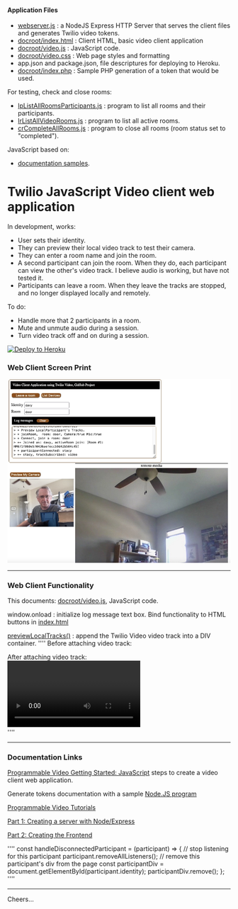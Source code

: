 #### Application Files

+ [webserver.js](webserver.js) : a NodeJS Express HTTP Server that serves the client files 
and generates Twilio video tokens.
+ [docroot/index.html](docroot/index.html) : Client HTML, basic video client application
+ [docroot/video.js](docroot/video.js) : JavaScript code.
+ [docroot/video.css](docroot/video.css) : Web page styles and formatting
+ app.json and package.json, file descriptures for deploying to Heroku.
+ [docroot/index.php](docroot/index.php) : Sample PHP generation of a token that would be used.

For testing, check and close rooms:
+ [lpListAllRoomsParticipants.js](lpListAllRoomsParticipants.js) : program to list all rooms and their participants.
+ [lrListAllVideoRooms.js](crCompleteAllRooms.js) : program to list all active rooms.
+ [crCompleteAllRooms.js](crCompleteAllRooms.js) : program to close all rooms (room status set to "completed").

JavaScript based on:
+ [documentation samples](https://www.twilio.com/docs/video/javascript-getting-started).

# Twilio JavaScript Video client web application 

In development, works:
+ User sets their identity.
+ They can preview their local video track to test their camera.
+ They can enter a room name and join the room.
+ A second participant can join the room. When they do, each participant can view the other's video track.
I believe audio is working, but have not tested it.
+ Participants can leave a room. When they leave the tracks are stopped, and no longer displayed locally and remotely.

To do:
+ Handle more that 2 participants in a room.
+ Mute and unmute audio during a session.
+ Turn video track off and on during a session.

[![Deploy to Heroku](https://www.herokucdn.com/deploy/button.svg)](https://heroku.com/deploy?template=https://github.com/tigerfarm/tfpvideo)

### Web Client Screen Print

<img src="tfpvideo.jpg" width="600"/>

--------------------------------------------------------------------------------
### Web Client Functionality

This documents: [docroot/video.js](docroot/video.js), JavaScript code.

window.onload : initialize log message text box. Bind functionality to HTML buttons in [index.html](docroot/index.html)

[previewLocalTracks()](https://www.twilio.com/docs/video/javascript-getting-started#display-a-camera-preview)
: append the Twilio Video video track into a DIV container.
''''
Before attaching video track:
    <div id="local-media"></div>
After attaching video track:
    <div id="local-media"><video autoplay=""></video></div>
''''

--------------------------------------------------------------------------------
### Documentation Links

[Programmable Video Getting Started: JavaScript](https://www.twilio.com/docs/video/javascript-getting-started)
steps to create a video client web application.

Generate tokens documentation with a sample
[Node.JS program](https://www.twilio.com/docs/iam/access-tokens?code-sample=code-create-an-access-token-for-video&code-language=Node.js&code-sdk-version=3.x)

[Programmable Video Tutorials](https://www.twilio.com/docs/video/tutorials)

[Part 1: Creating a server with Node/Express](https://www.twilio.com/docs/video/tutorials/get-started-with-twilio-video-node-express-server)

[Part 2: Creating the Frontend](https://www.twilio.com/docs/video/tutorials/get-started-with-twilio-video-node-express-frontend)

''''
const handleDisconnectedParticipant = (participant) => {
  // stop listening for this participant
  participant.removeAllListeners();
  // remove this participant's div from the page
  const participantDiv = document.getElementById(participant.identity);
  participantDiv.remove();
};
''''

--------------------------------------------------------------------------------

Cheers...
